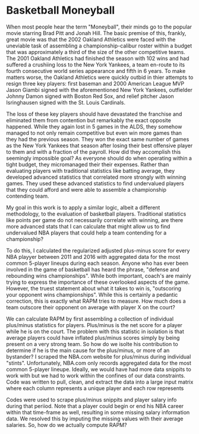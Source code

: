 # Basketball Moneyball

When most people hear the term "Moneyball", their minds go to the popular movie starring Brad Pitt and Jonah Hill. The basic premise of this, frankly, great movie was that the 2002 Oakland Athletics were faced with the uneviable task of assembling a championship-calibur roster within a budget that was approximately a third of the size of the other competitive teams. The 2001 Oakland Athletics had finished the season with 102 wins and had suffered a crushiing loss to the New York Yankees, a team en-route to its fourth consecutive world series appearance and fifth in 6 years. To make matters worse, the Oakland Athletics were quickly outbid in thier attempts to resign three key players: first baseman and 2000 American League MVP Jason Giambi signed with the aforementioned New York Yankees, outfielder Johnny Damon signed with Boston Red Sox, and relief pitcher Jason Isringhausen signed with the St. Louis Cardinals. 

The loss of these key players should have devastated the franchise and eliminated them from contention but remarkably the exact opposite happened. While they again lost in 5 games in the ALDS, they somehow managed to not only remain competitive but even win more games than they had the previous season. They won the exact same number of games as the New York Yankees that season after losing their best offensive player to them and with a fraction of the payroll. How did they accomplish this seemingly impossible goal? As everyone should do when operating within a tight budget, they micromanaged their their expenses. Rather than evaluating players with traditional statistics like batting average, they developed advanced statistics that correlated more strongly with winning games. They used these advanced statistics to find undervalued players that they could afford and were able to assemble a championship contending team. 

My goal in this work is to apply a similar logic, albeit a different methodology, to the evaluation of basketball players. Traditional statistics like points per game do not necessarily correlate with winning, are there more advanced stats that I can calculate that might allow us to find undervalued NBA players that could help a team contending for a championship? 

To do this, I calculated the regularized adjusted plus-minus score for every NBA playyer between 2011 and 2016 with aggregated data for the most common 5-player lineups during each season. Anyone who has ever been involved in the game of basketball has heard the phrase, "defense and rebounding wins championships". While both important, coach's are mainly trying to express the importance of these overlooked aspects of the game. However, the truest statement about what it takes to win is, "outscoring your opponent wins championships". While this is certainly a pedantic correction, this is exactly what RAPM tries to measure. How much does a team outscore their opponent on average with player X on the court? 

We can calculate RAPM by first assembling a collection of individual plus/minus statistics for players. Plus/minus is the net score for a player while he is on the court. The problem with this statistic in isolation is that average players could have inflated plus/minus scores simply by being present on a very strong team. So how do we isolte his contribution to determine if he is the main cause for the plus/minus, or more of an bystander? I scraped the NBA.com website for plus/minus during individual "stints". Unfortunately, NBA.com only records aggregated data for the most common 5-player lineupe. Ideally, we would have had more data snippits to work with but we had to work within the confines of our data constraints. Code was written to pull, clean, and extract the data into a large input matrix where each column represents a unique player and each row represents 

Codes were used to scrape plus/minus snippits and player salary info during that periiod. Note that a player could begin or end his NBA career within that time-frame as well, resulting in some missing salary information data. We resolved this by imputing the missing values with their average salaries. So, how do we actually compute RAPM? 
